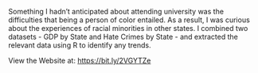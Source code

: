 Something I hadn’t anticipated about attending university was the difficulties that being a person of color entailed. As a result, I was curious about the experiences of racial minorities in other states. I combined two datasets - GDP by State and Hate Crimes by State - and extracted the relevant data using R to identify any trends.

View the Website at: https://bit.ly/2VGYTZe
